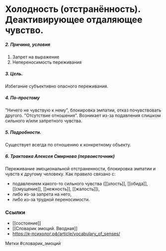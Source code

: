 #  Холодность (отстранённость). Деактивирующее отдаляющее чувство.

##### 2. Причина, условия
1. Запрет на выражение
2. Непереносимость переживания

##### 3. Цель.
Избегание субъективно опасного переживания.

##### 4. По-простому
"Ничего не чувствую к нему", блокировка эмпатии, отказ почувствовать другого.
"Отсутствие отношения".
Возникает из-за подавления слишком сильного и/или запретного чувства.

##### 5. Подробности.
Существует всегда по отношению к конкретному объекту.

##### 6. Трактовка Алексея Смирнова (первоисточник)
Переживание эмоциональной отстраненности, блокировка эмпатии и чувств к другому человеку. 
Как правило связано с: 
- подавлением какого-то сильного чувства ([[злость]], [[обида]], [[смущение]], [[нежность]], [[жалость]]), 
- либо из-за запрета на него, 
- либо из-за трудной переносимости.


### Ссылки
- [[состояние]]
- [[Словарик эмоций. Вводная]]
- https://я-психолог.рф/article/vocabulary_of_senses/

Метки #словарик_эмоций 




